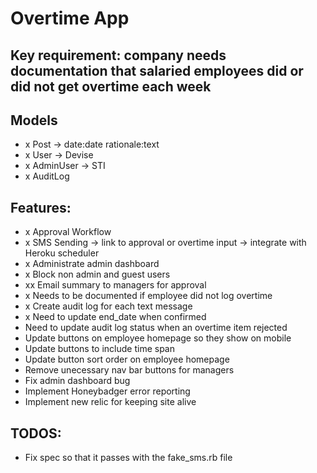 # Overtime App

## Key requirement: company needs documentation that salaried employees did or did not get overtime each week

## Models
- x Post -> date:date rationale:text
- x User -> Devise
- x AdminUser -> STI
- x AuditLog

## Features:
- x Approval Workflow
- x SMS Sending -> link to approval or overtime input -> integrate with Heroku scheduler
- x Administrate admin dashboard
- x Block non admin and guest users
- xx Email summary to managers for approval
- x Needs to be documented if employee did not log overtime
- x Create audit log for each text message
- x Need to update end_date when confirmed
- Need to update audit log status when an overtime item rejected
- Update buttons on employee homepage so they show on mobile
- Update buttons to include time span
- Update button sort order on employee homepage
- Remove unecessary nav bar buttons for managers
- Fix admin dashboard bug
- Implement Honeybadger error reporting
- Implement new relic for keeping site alive

## TODOS:
- Fix spec so that it passes with the fake_sms.rb file